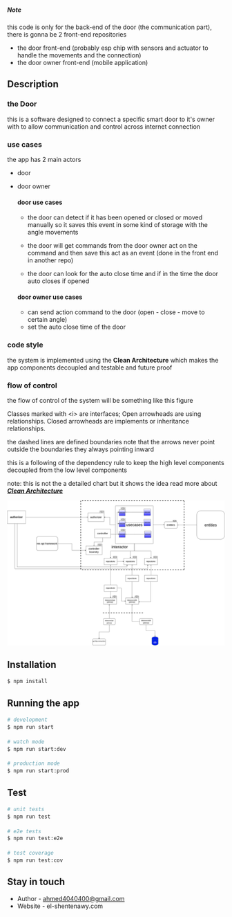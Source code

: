 ##### Note

this code is only for the back-end of the door (the communication part),
there is gonna be 2 front-end repositories

- the door front-end (probably esp chip with sensors and actuator to handle the movements and the connection)
- the door owner front-end (mobile application)

## Description

### the Door

this is a software designed to connect a specific smart door
to it's owner with to allow communication and control across internet connection

### use cases

the app has 2 main actors

- door
- door owner

  #### door use cases

  - the door can detect if it has been opened or closed or moved manually so it saves this event in some kind of storage with the angle movements

  - the door will get commands from the door owner act on the command
    and then save this act as an event (done in the front end in another repo)

  - the door can look for the auto close time and if in the time the door
    auto closes if opened

  #### door owner use cases

  - can send action command to the door (open - close - move to certain angle)
  - set the auto close time of the door

### code style

the system is implemented using the **Clean Architecture**
which makes the app components decoupled and testable and future proof

### flow of control

the flow of control of the system will be something like this figure

Classes marked with \<i\> are interfaces; Open arrowheads are using relationships. Closed arrowheads are
implements or inheritance relationships.

the dashed lines are defined boundaries
note that the arrows never point outside the boundaries they always pointing inward

this is a following of the dependency rule to keep the high level components decoupled from the low level components

note: this is not the a detailed chart but it shows the idea
read more about <a href="https://blog.cleancoder.com/uncle-bob/2012/08/13/the-clean-architecture.html">**_Clean Architecture_** </a>

<p align="center">
  <img src="https://github.com/ahmed4040400/the-door/blob/master/flow%20of%20controle%20for%20(the-door).png?raw=true"  alt="flow of control" />
</p>

## Installation

```bash
$ npm install
```

## Running the app

```bash
# development
$ npm run start

# watch mode
$ npm run start:dev

# production mode
$ npm run start:prod
```

## Test

```bash
# unit tests
$ npm run test

# e2e tests
$ npm run test:e2e

# test coverage
$ npm run test:cov
```

## Stay in touch

- Author - ahmed4040400@gmail.com
- Website - el-shentenawy.com

